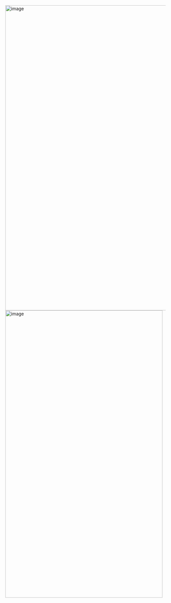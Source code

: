 <img width="1725" height="957" alt="image" src="https://github.com/user-attachments/assets/831eef0f-1fe2-42cb-9d9d-610a62772583" />

<img width="494" height="901" alt="image" src="https://github.com/user-attachments/assets/e11122b3-85a7-4128-a007-33f25f4eddd2" />

